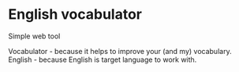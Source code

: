# English vocabulator

Simple web tool

Vocabulator - because it helps to improve your (and my) vocabulary. 
English - because English is target language to work with.
